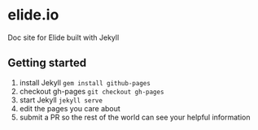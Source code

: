 # elide.io
Doc site for Elide built with Jekyll

## Getting started
1. install Jekyll `gem install github-pages`
1. checkout gh-pages `git checkout gh-pages`
1. start Jekyll `jekyll serve`
1. edit the pages you care about
1. submit a PR so the rest of the world can see your helpful information
